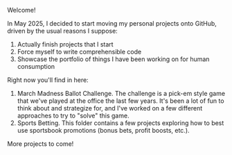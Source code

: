 Welcome! 

In May 2025, I decided to start moving my personal projects onto GitHub, driven by the usual reasons I suppose:
1) Actually finish projects that I start
2) Force myself to write comprehensible code
3) Showcase the portfolio of things I have been working on for human consumption 

Right now you'll find in here:
1) March Madness Ballot Challenge. The challenge is a pick-em style game that we've played at the office the last few years. It's been a lot of fun to think about and strategize for, and I've worked on a few different approaches to try to "solve" this game.
2) Sports Betting. This folder contains a few projects exploring how to best use sportsbook promotions (bonus bets, profit boosts, etc.). 

More projects to come! 
